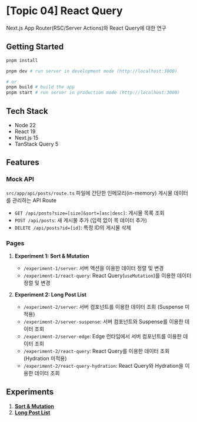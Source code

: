 # [Topic 04] React Query

Next.js App Router(RSC/Server Actions)와 React Query에 대한 연구

## Getting Started

```bash
pnpm install

pnpm dev # run server in development mode (http://localhost:3000)

# or
pnpm build # build the app
pnpm start # run server in production mode (http://localhost:3000)
```

## Tech Stack

- Node 22
- React 19
- Next.js 15
- TanStack Query 5

## Features

### Mock API

`src/app/api/posts/route.ts` 파일에 간단한 인메모리(in-memory) 게시물 데이터를 관리하는 API Route

- `GET /api/posts?size=[size]&sort=[asc|desc]`: 게시물 목록 조회
- `POST /api/posts`: 새 게시물 추가 (입력 없이 목 데이터 추가)
- `DELETE /api/posts?id=[id]`: 특정 ID의 게시물 삭제

### Pages

1.  **Experiment 1: Sort & Mutation**
    - `/experiment-1/server`: 서버 액션을 이용한 데이터 정렬 및 변경
    - `/experiment-1/react-query`: React Query(`useMutation`)를 이용한 데이터 정렬 및 변경

2.  **Experiment 2: Long Post List**
    - `/experiment-2/server`: 서버 컴포넌트를 이용한 데이터 조회 (Suspense 미적용)
    - `/experiment-2/server-suspense`: 서버 컴포넌트와 Suspense를 이용한 데이터 조회
    - `/experiment-2/server-edge`: Edge 런타임에서 서버 컴포넌트를 이용한 데이터 조회
    - `/experiment-2/react-query`: React Query를 이용한 데이터 조회 (Hydration 미적용)
    - `/experiment-2/react-query-hydration`: React Query와 Hydration을 이용한 데이터 조회

## Experiments

1. **[Sort & Mutation](./docs/experiment-01.md)**
2. **[Long Post List](./docs/experiment-02.md)**
